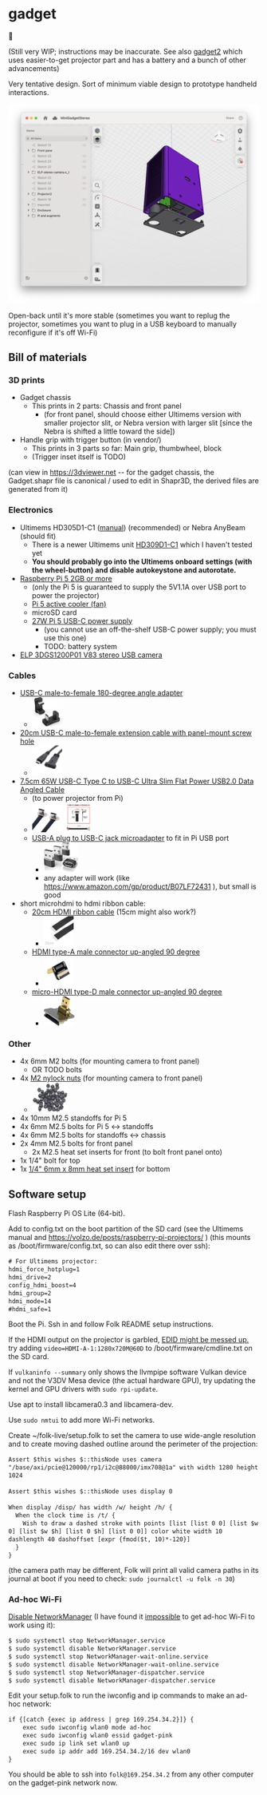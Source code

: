 # gadget
🔦

(Still very WIP; instructions may be inaccurate. See also
[gadget2](https://github.com/FolkComputer/gadget2) which uses
easier-to-get projector part and has a battery and a bunch of other
advancements)

Very tentative design. Sort of minimum viable design to prototype
handheld interactions.

![](doc/mini.png)

Open-back until it's more stable (sometimes you want to replug
the projector, sometimes you want to plug in a USB keyboard to
manually reconfigure if it's off Wi-Fi)

## Bill of materials

### 3D prints

- Gadget chassis
  - This prints in 2 parts: Chassis and front panel
    - (for front panel, should choose either Ultimems version with
      smaller projector slit, or Nebra version with larger slit [since
      the Nebra is shifted a little toward the side])
- Handle grip with trigger button (in vendor/)
  - This prints in 3 parts so far: Main grip, thumbwheel, block
  - (Trigger inset itself is TODO)

(can view in https://3dviewer.net -- for the gadget chassis, the
Gadget.shapr file is canonical / used to edit in Shapr3D, the derived
files are generated from it)

### Electronics

- Ultimems HD305D1-C1 ([manual](https://www.ultimems.com/download/hd305d1-c1_rev1_0_20231005_english/)) (recommended) or Nebra AnyBeam (should fit)
  - There is a newer Ultimems unit
    [HD309D1-C1](https://raspberry-pi.ksyic.com/main/index/pdp.id/1053/pdp.open/1053)
    which I haven't tested yet
  - **You should probably go into the Ultimems onboard settings (with
    the wheel-button) and disable autokeystone and autorotate.**
- [Raspberry Pi 5 2GB or more](https://www.microcenter.com/product/683269/5;_Broadcom_BCM2712_Quad-Core_Cortex-A76;_2GB_LPDDR4X_RAM)
  - (only the Pi 5 is guaranteed to supply the 5V1.1A
    over USB port to power the projector)
  - [Pi 5 active cooler (fan)](https://www.microcenter.com/product/671930/5_Active_Cooler)
  - microSD card
  - [27W Pi 5 USB-C power supply](https://www.microcenter.com/product/671926/27W_USB-C_PSU_-_White)
    - (you cannot use an off-the-shelf USB-C power supply; you must
      use this one)
    - TODO: battery system
- [ELP 3DGS1200P01 V83 stereo USB camera](https://www.amazon.com/dp/B0DQ4R9S6W)

### Cables

- [USB-C male-to-female 180-degree angle
  adapter](https://www.amazon.com/gp/product/B0BXCTRN7F?ie=UTF8&psc=1)
  - <img src="doc/usbc-180.jpg" height="60">
- [20cm USB-C male-to-female extension cable with panel-mount screw
  hole](https://www.amazon.com/gp/product/B075P2FF7L?ie=UTF8&psc=1)
  - <img src="doc/usbc-ext.jpg" height="60">
- [7.5cm 65W USB-C Type C to USB-C Ultra Slim Flat Power USB2.0 Data Angled
Cable](https://www.amazon.com/gp/product/B0D25V9QYG?ie=UTF8&th=1)
  - (to power projector from Pi)
  - <img src="doc/usbc-short-1.jpg" height="60"> <img
    src="doc/usbc-short-2.jpg" height="60">
  - [USB-A plug to USB-C jack
    microadapter](https://www.adafruit.com/product/5461?gad_source=1) to fit
    in Pi USB port
    - <img src="doc/usbc-microadapter.jpg" height="60">
    - any adapter will work (like
      https://www.amazon.com/gp/product/B07LF72431 ), but small is good
- short microhdmi to hdmi ribbon cable:
  - [20cm HDMI ribbon cable](https://www.amazon.com/dp/B0C36GT7HC) (15cm
    might also work?)
    - <img src="doc/hdmi-cable.jpg" height="60">
  - [HDMI type-A male connector up-angled 90
    degree](https://www.amazon.com/dp/B0C36K9GT6)
    - <img src="doc/hdmi-a-connector.jpg" height="60">
  - [micro-HDMI type-D male connector up-angled 90
    degree](https://www.amazon.com/JSER-Angled-Degree-Multicopter-Photography/dp/B01M6VFMFG/)
    - <img src="doc/hdmi-micro-connector.jpg" height="60">


### Other

- 4x 6mm M2 bolts (for mounting camera to front panel)
  - OR TODO bolts
- 4x [M2 nylock nuts](https://www.amazon.com/dp/B07BCC3NJ2) (for
    mounting camera to front panel)
  - <img src="doc/m2-nylock-nuts.jpg" height="60">
- 4x 10mm M2.5 standoffs for Pi 5
- 4x 6mm M2.5 bolts for Pi 5 <-> standoffs
- 4x 6mm M2.5 bolts for standoffs <-> chassis
- 2x 4mm M2.5 bolts for front panel
  - 2x M2.5 heat set inserts for front (to bolt front panel onto)
- 1x 1/4" bolt for top
- 1x [1/4" 6mm x 8mm heat set insert](https://www.amazon.com/gp/product/B094H2269W/ref=ppx_yo_dt_b_search_asin_title?ie=UTF8&psc=1) for bottom

## Software setup

Flash Raspberry Pi OS Lite (64-bit).

Add to config.txt on the boot partition of the SD card (see the Ultimems manual and
https://volzo.de/posts/raspberry-pi-projectors/ ) (this mounts as
/boot/firmware/config.txt, so can also edit there over ssh):

```
# For Ultimems projector:
hdmi_force_hotplug=1
hdmi_drive=2
config_hdmi_boost=4
hdmi_group=2
hdmi_mode=14
#hdmi_safe=1
```

Boot the Pi. Ssh in and follow Folk README setup instructions.

If the HDMI output on the projector is garbled, [EDID might be messed
up.](https://forums.raspberrypi.com/viewtopic.php?t=362124) try adding
`video=HDMI-A-1:1280x720M@60D` to /boot/firmware/cmdline.txt on the SD
card.

If `vulkaninfo --summary` only shows the llvmpipe software Vulkan
device and not the V3DV Mesa device (the actual hardware GPU), try
updating the kernel and GPU drivers with `sudo rpi-update`.

Use apt to install libcamera0.3 and libcamera-dev.

Use `sudo nmtui` to add more Wi-Fi networks.

Create ~/folk-live/setup.folk to set the camera to use wide-angle
resolution and to create moving dashed outline around the perimeter of
the projection:

```
Assert $this wishes $::thisNode uses camera "/base/axi/pcie@120000/rp1/i2c@88000/imx708@1a" with width 1280 height 1024

Assert $this wishes $::thisNode uses display 0

When display /disp/ has width /w/ height /h/ {
  When the clock time is /t/ {
    Wish to draw a dashed stroke with points [list [list 0 0] [list $w 0] [list $w $h] [list 0 $h] [list 0 0]] color white width 10 dashlength 40 dashoffset [expr {fmod($t, 10)*-120}]
  }
}
```

(the camera path may be different, Folk will print all valid camera paths
in its journal at boot if you need to check: `sudo journalctl -u folk -n 30`)

### Ad-hoc Wi-Fi

[Disable
NetworkManager](https://askubuntu.com/questions/1091653/how-do-i-disable-network-manager-permanently)
(I have found it [impossible](https://x.com/rsnous/status/1853870032289431665) to get ad-hoc Wi-Fi to work using it):

```
$ sudo systemctl stop NetworkManager.service
$ sudo systemctl disable NetworkManager.service
$ sudo systemctl stop NetworkManager-wait-online.service
$ sudo systemctl disable NetworkManager-wait-online.service
$ sudo systemctl stop NetworkManager-dispatcher.service
$ sudo systemctl disable NetworkManager-dispatcher.service
```

Edit your setup.folk to run the iwconfig and ip commands to make an
ad-hoc network:

```
if {[catch {exec ip address | grep 169.254.34.2}]} {
    exec sudo iwconfig wlan0 mode ad-hoc
    exec sudo iwconfig wlan0 essid gadget-pink
    exec sudo ip link set wlan0 up
    exec sudo ip addr add 169.254.34.2/16 dev wlan0
}
```

You should be able to ssh into `folk@169.254.34.2` from any other computer on the
gadget-pink network now.
